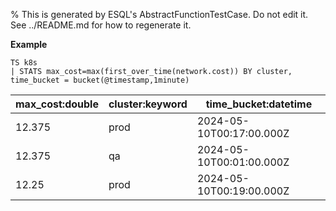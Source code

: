 % This is generated by ESQL's AbstractFunctionTestCase. Do not edit it. See ../README.md for how to regenerate it.

**Example**

```esql
TS k8s
| STATS max_cost=max(first_over_time(network.cost)) BY cluster, time_bucket = bucket(@timestamp,1minute)
```

| max_cost:double | cluster:keyword | time_bucket:datetime |
| --- | --- | --- |
| 12.375 | prod | 2024-05-10T00:17:00.000Z |
| 12.375 | qa | 2024-05-10T00:01:00.000Z |
| 12.25 | prod | 2024-05-10T00:19:00.000Z |


